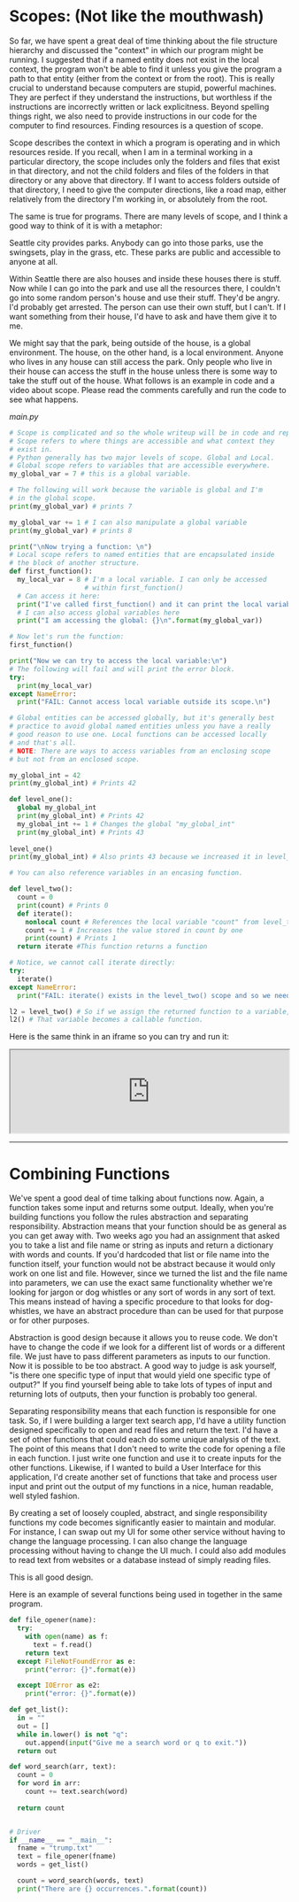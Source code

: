 # Scopes: (Not like the mouthwash)

So far, we have spent a great deal of time thinking about the file structure hierarchy and discussed the "context" in which our program might be running. I suggested that if a named entity does not exist in the local context, the program won't be able to find it unless you give the program a path to that entity (either from the context or from the root). This is really crucial to understand because computers are stupid, powerful machines. They are perfect if they understand the instructions, but worthless if the instructions are incorrectly written or lack explicitness. Beyond spelling things right, we also need to provide instructions in our code for the computer to find resources. Finding resources is a question of scope.

Scope describes the context in which a program is operating and in which resources reside. If you recall, when I am in a terminal working in a particular directory, the scope includes only the folders and files that exist in that directory, and not the child folders and files of the folders in that directory or any above that directory. If I want to access folders outside of that directory, I need to give the computer directions, like a road map, either relatively from the directory I'm working in, or absolutely from the root.

The same is true for programs. There are many levels of scope, and I think a good way to think of it is with a metaphor:

Seattle city provides parks. Anybody can go into those parks, use the swingsets, play in the grass, etc. These parks are public and accessible to anyone at all.

Within Seattle there are also houses and inside these houses there is stuff. Now while I can go into the park and use all the resources there, I couldn't go into some random person's house and use their stuff. They'd be angry. I'd probably get arrested. The person can use their own stuff, but I can't. If I want something from their house, I'd have to ask and have them give it to me.

We might say that the park, being outside of the house, is a global environment. The house, on the other hand, is a local environment. Anyone who lives in any house can still access the park. Only people who live in their house can access the stuff in the house unless there is some way to take the stuff out of the house. What follows is an example in code and a video about scope. Please read the comments carefully and run the code to see what happens.

_main.py_
```python
# Scope is complicated and so the whole writeup will be in code and repeated in a repl.it afterwards so you can run it.
# Scope refers to where things are accessible and what context they
# exist in. 
# Python generally has two major levels of scope. Global and Local. 
# Global scope refers to variables that are accessible everywhere. 
my_global_var = 7 # this is a global variable.

# The following will work because the variable is global and I'm 
# in the global scope. 
print(my_global_var) # prints 7

my_global_var += 1 # I can also manipulate a global variable
print(my_global_var) # prints 8

print("\nNow trying a function: \n")
# Local scope refers to named entities that are encapsulated inside
# the block of another structure. 
def first_function():
  my_local_var = 8 # I'm a local variable. I can only be accessed
                   # within first_function()
  # Can access it here:
  print("I've called first_function() and it can print the local variable: {}".format(my_local_var))
  # I can also access global variables here
  print("I am accessing the global: {}\n".format(my_global_var))

# Now let's run the function:
first_function()

print("Now we can try to access the local variable:\n")
# The following will fail and will print the error block.
try:
  print(my_local_var)
except NameError:
  print("FAIL: Cannot access local variable outside its scope.\n")

# Global entities can be accessed globally, but it's generally best
# practice to avoid global named entities unless you have a really 
# good reason to use one. Local functions can be accessed locally 
# and that's all. 
# NOTE: There are ways to access variables from an enclosing scope
# but not from an enclosed scope. 

my_global_int = 42
print(my_global_int) # Prints 42

def level_one():
  global my_global_int
  print(my_global_int) # Prints 42
  my_global_int += 1 # Changes the global "my_global_int"
  print(my_global_int) # Prints 43
  
level_one()
print(my_global_int) # Also prints 43 because we increased it in level_one

# You can also reference variables in an encasing function.

def level_two():
  count = 0
  print(count) # Prints 0
  def iterate():
    nonlocal count # References the local variable "count" from level_two
    count += 1 # Increases the value stored in count by one
    print(count) # Prints 1
  return iterate #This function returns a function

# Notice, we cannot call iterate directly:
try:
  iterate()
except NameError:
  print("FAIL: iterate() exists in the level_two() scope and so we need to return it first.")

l2 = level_two() # So if we assign the returned function to a variable, the level_two() function returns the iterate function, which then gets stored to the variable l2, which holds the function.
l2() # That variable becomes a callable function. 
```

Here is the same think in an iframe so you can try and run it:
<iframe src="https://repl.it/@medinadl/Scope?lite=true" width="100% sandbox="allow-forms allow-pointer-lock allow-popups allow-same-origin allow-scripts allow-modals" allowfullscreen="allowfullscreen"></iframe>

____

# Combining Functions

We've spent a good deal of time talking about functions now. Again, a function takes some input and returns some output. Ideally, when you're building functions you follow the rules abstraction and separating responsibility. Abstraction means that your function should be as general as you can get away with. Two weeks ago you had an assignment that asked you to take a list and file name or string as inputs and return a dictionary with words and counts. If you'd hardcoded that list or file name into the function itself, your function would not be abstract because it would only work on one list and file. However, since we turned the list and the file name into parameters, we can use the exact same functionality whether we're looking for jargon or dog whistles or any sort of words in any sort of text. This means instead of having a specific procedure to that looks for dog-whistles, we have an abstract procedure than can be used for that purpose or for other purposes.

Abstraction is good design because it allows you to reuse code. We don't have to change the code if we look for a different list of words or a different file. We just have to pass different parameters as inputs to our function. Now it is possible to be too abstract. A good way to judge is ask yourself, "is there one specific type of input that would yield one specific type of output?" If you find yourself being able to take lots of types of input and returning lots of outputs, then your function is probably too general.

Separating responsibility means that each function is responsible for one task. So, if I were building a larger text search app, I'd have a utility function designed specifically to open and read files and return the text. I'd have a set of other functions that could each do some unique analysis of the text. The point of this means that I don't need to write the code for opening a file in each function. I just write one function and use it to create inputs for the other functions. Likewise, if I wanted to build a User Interface for this application, I'd create another set of functions that take and process user input and print out the output of my functions in a nice, human readable, well styled fashion.

By creating a set of loosely coupled, abstract, and single responsibility functions my code becomes significantly easier to maintain and modular. For instance, I can swap out my UI for some other service without having to change the language processing. I can also change the language processing without having to change the UI much. I could also add modules to read text from websites or a database instead of simply reading files. 

This is all good design.

Here is an example of several functions being used in together in the same program.

```python
def file_opener(name):
  try:
    with open(name) as f:
      text = f.read()
    return text
  except FileNotFoundError as e:
    print("error: {}".format(e))

  except IOError as e2:
    print("error: {}".format(e))

def get_list():
  in = ""
  out = []
  while in.lower() is not "q":
    out.append(input("Give me a search word or q to exit."))
  return out

def word_search(arr, text):
  count = 0
  for word in arr:
    count += text.search(word)
  
  return count


# Driver
if __name__ == "__main__":
  fname = "trump.txt"
  text = file_opener(fname)
  words = get_list()

  count = word_search(words, text)
  print("There are {} occurrences.".format(count))
```